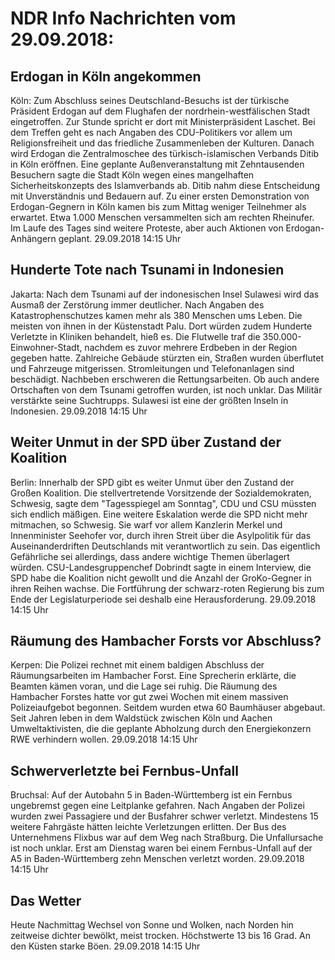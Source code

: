 # NDR Info Nachrichten vom 29.09.2018:


## Erdogan in Köln angekommen
Köln: Zum Abschluss seines Deutschland-Besuchs ist der türkische Präsident Erdogan auf dem Flughafen der nordrhein-westfälischen Stadt eingetroffen. Zur Stunde spricht er dort mit Ministerpräsident Laschet. Bei dem Treffen geht es nach Angaben des CDU-Politikers vor allem um Religionsfreiheit und das friedliche Zusammenleben der Kulturen. Danach wird Erdogan die Zentralmoschee des türkisch-islamischen Verbands Ditib in Köln eröffnen. Eine geplante Außenveranstaltung mit Zehntausenden Besuchern sagte die Stadt Köln wegen eines mangelhaften Sicherheitskonzepts des Islamverbands ab. Ditib nahm diese Entscheidung mit Unverständnis und Bedauern auf. Zu einer ersten Demonstration von Erdogan-Gegnern in Köln kamen bis zum Mittag weniger Teilnehmer als erwartet. Etwa 1.000 Menschen versammelten sich am rechten Rheinufer. Im Laufe des Tages sind weitere Proteste, aber auch Aktionen von Erdogan-Anhängern geplant. 29.09.2018 14:15 Uhr 

## Hunderte Tote nach Tsunami in Indonesien
Jakarta: Nach dem Tsunami auf der indonesischen Insel Sulawesi wird das Ausmaß der Zerstörung immer deutlicher. Nach Angaben des Katastrophenschutzes kamen mehr als 380 Menschen ums Leben. Die meisten von ihnen in der Küstenstadt Palu. Dort würden zudem Hunderte Verletzte in Kliniken behandelt, hieß es. Die Flutwelle traf die 350.000-Einwohner-Stadt, nachdem es zuvor mehrere Erdbeben in der Region gegeben hatte. Zahlreiche Gebäude stürzten ein, Straßen wurden überflutet und Fahrzeuge mitgerissen. Stromleitungen und Telefonanlagen sind beschädigt. Nachbeben erschweren die Rettungsarbeiten. Ob auch andere Ortschaften von dem Tsunami getroffen wurden, ist noch unklar. Das Militär verstärkte seine Suchtrupps. Sulawesi ist eine der größten Inseln in Indonesien. 29.09.2018 14:15 Uhr 

## Weiter Unmut in der SPD über Zustand der Koalition
Berlin: Innerhalb der SPD gibt es weiter Unmut über den Zustand der Großen Koalition. Die stellvertretende Vorsitzende der Sozialdemokraten, Schwesig, sagte dem "Tagesspiegel am Sonntag", CDU und CSU müssten sich endlich mäßigen. Eine weitere Eskalation werde die SPD nicht mehr mitmachen, so Schwesig. Sie warf vor allem Kanzlerin Merkel und Innenminister Seehofer vor, durch ihren Streit über die Asylpolitik für das Auseinanderdriften Deutschlands mit verantwortlich zu sein. Das eigentlich Gefährliche sei allerdings, dass andere wichtige Themen überlagert würden. CSU-Landesgruppenchef Dobrindt sagte in einem Interview, die SPD habe die Koalition nicht gewollt und die Anzahl der GroKo-Gegner in ihren Reihen wachse. Die Fortführung der schwarz-roten Regierung bis zum Ende der Legislaturperiode sei deshalb eine Herausforderung. 29.09.2018 14:15 Uhr 

## Räumung des Hambacher Forsts vor Abschluss?
Kerpen: Die Polizei rechnet mit einem baldigen Abschluss der Räumungsarbeiten im Hambacher Forst. Eine Sprecherin erklärte, die Beamten kämen voran, und die Lage sei ruhig. Die Räumung des Hambacher Forstes hatte vor gut zwei Wochen mit einem massiven Polizeiaufgebot begonnen. Seitdem wurden etwa 60 Baumhäuser abgebaut. Seit Jahren leben in dem Waldstück zwischen Köln und Aachen Umweltaktivisten, die die geplante Abholzung durch den Energiekonzern RWE verhindern wollen. 29.09.2018 14:15 Uhr 

## Schwerverletzte bei Fernbus-Unfall
Bruchsal: Auf der Autobahn 5 in Baden-Württemberg ist ein Fernbus ungebremst gegen eine Leitplanke gefahren. Nach Angaben der Polizei wurden zwei Passagiere und der Busfahrer schwer verletzt. Mindestens 15 weitere Fahrgäste hätten leichte Verletzungen erlitten. Der Bus des Unternehmens Flixbus war auf dem Weg nach Straßburg. Die Unfallursache ist noch unklar. Erst am Dienstag waren bei einem Fernbus-Unfall auf der A5 in Baden-Württemberg zehn Menschen verletzt worden. 29.09.2018 14:15 Uhr 

## Das Wetter
Heute Nachmittag Wechsel von Sonne und Wolken, nach Norden hin zeitweise dichter bewölkt, meist trocken. Höchstwerte 13 bis 16 Grad. An den Küsten starke Böen. 29.09.2018 14:15 Uhr 
